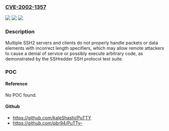 ### [CVE-2002-1357](https://cve.mitre.org/cgi-bin/cvename.cgi?name=CVE-2002-1357)
![](https://img.shields.io/static/v1?label=Product&message=n%2Fa&color=blue)
![](https://img.shields.io/static/v1?label=Version&message=n%2Fa&color=blue)
![](https://img.shields.io/static/v1?label=Vulnerability&message=n%2Fa&color=brighgreen)

### Description

Multiple SSH2 servers and clients do not properly handle packets or data elements with incorrect length specifiers, which may allow remote attackers to cause a denial of service or possibly execute arbitrary code, as demonstrated by the SSHredder SSH protocol test suite.

### POC

#### Reference
No POC found.

#### Github
- https://github.com/kaleShashi/PuTTY
- https://github.com/pbr94/PuTTy-

